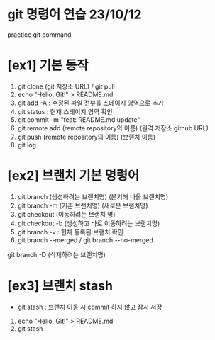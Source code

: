 # git 명령어 연습 23/10/12

practice git command

# [ex1] 기본 동작
1. git clone (git 저장소 URL) / git pull
2. echo "Hello, Git!" > README.md
3. git add -A : 수정된 파일 전부를 스테이지 영역으로 추가
4. git status : 현재 스테이지 영역 확인
5. git commit -m "feat: README.md update"
6. git remote add (remote repository의 이름) (원격 저장소 github URL)
7. git push (remote repository의 이름) (브랜치 이름)
8. git log

# [ex2] 브랜치 기본 명령어
1. git branch (생성하려는 브랜치명) (분기해 나올 브랜치명)
2. git branch -m (기존 브랜치명) (새로운 브랜치명)
3. git checkout (이동하려는 브랜치 명)
4. git checkout -b (생성하고 바로 이동하려는 브랜치명)
5. git branch -v : 현재 등록된 브랜치 확인
6. git branch --merged / git branch --no-merged


git branch -D (삭제하려는 브랜치명)

# [ex3] 브랜치 stash
- git stash : 브랜치 이동 시 commit 하지 않고 잠시 저장
1. echo "Hello, Git!" > README.md
2. git stash
